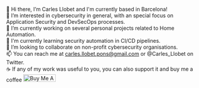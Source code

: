 👋 Hi there, I’m Carles Llobet and I'm currently based in Barcelona!<br/>
👀 I’m interested in cybersecurity in general, with an special focus on Application Security and DevSecOps processes.<br/>
🔭 I’m currently working on several personal projects related to Home Automation.<br/>
🌱 I'm currently learning security automation in CI/CD pipelines.<br/>
💞️ I’m looking to collaborate on non-profit cybersecurity organisations.<br/>
📫 You can reach me at carles.llobet.pons@gmail.com or @Carles_Llobet on Twitter.<br/>
☕ If any of my work was useful to you, you can also support it and buy me a coffee <a href="https://www.buymeacoffee.com/carlesllobet" target="_blank"><img src="https://cdn.buymeacoffee.com/buttons/default-orange.png" alt="Buy Me A Coffee" height="20" width="87"></a>
